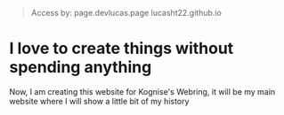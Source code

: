 >Access by:
page.devlucas.page
lucasht22.github.io
# I love to create things without spending anything

Now, I am creating this website for Kognise's Webring, it will be my main website where I will show a little bit of my history
